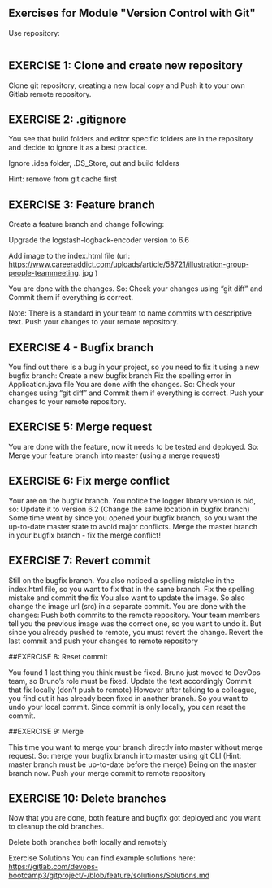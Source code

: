 ## Exercises for Module "Version Control with Git"

Use repository: 

``` https://gitlab.com/devops-bootcamp3/git-project
```

## EXERCISE 1: Clone and create new repository

Clone git repository, creating a new local copy and
Push it to your own Gitlab remote repository.

## EXERCISE 2: .gitignore

You see that build folders and editor specific folders are in the repository and decide to ignore it as a
best practice.

Ignore .idea folder, .DS_Store, out and build folders

Hint: remove from git cache first

## EXERCISE 3: Feature branch

Create a feature branch and change following:

Upgrade the logstash-logback-encoder version to 6.6

Add image to the index.html file (url:
https://www.careeraddict.com/uploads/article/58721/illustration-group-people-teammeeting.
jpg )

You are done with the changes. So:
Check your changes using “git diff” and
Commit them if everything is correct.

Note: There is a standard in your team to name commits with descriptive text.
Push your changes to your remote repository.

## EXERCISE 4 - Bugfix branch
You find out there is a bug in your project, so you need to fix it using a new bugfix branch:
Create a new bugfix branch
Fix the spelling error in Application.java file
You are done with the changes. So:
Check your changes using “git diff” and
Commit them if everything is correct.
Push your changes to your remote repository.

## EXERCISE 5: Merge request
You are done with the feature, now it needs to be tested and deployed. So:
Merge your feature branch into master (using a merge request)

## EXERCISE 6: Fix merge conflict
Your are on the bugfix branch. You notice the logger library version is old, so:
Update it to version 6.2 (Change the same location in bugfix branch)
Some time went by since you opened your bugfix branch, so you want the up-to-date master state to
avoid major conflicts.
Merge the master branch in your bugfix branch - fix the merge conflict!

## EXERCISE 7: Revert commit

Still on the bugfix branch. You also noticed a spelling mistake in the index.html file, so you want to fix
that in the same branch.
Fix the spelling mistake and commit the fix
You also want to update the image.
So also change the image url (src) in a separate commit.
You are done with the changes:
Push both commits to the remote repository.
Your team members tell you the previous image was the correct one, so you want to undo it. But since
you already pushed to remote, you must revert the change.
Revert the last commit and push your changes to remote repository

##EXERCISE 8: Reset commit

You found 1 last thing you think must be fixed. Bruno just moved to DevOps team, so Bruno’s role must
be fixed.
Update the text accordingly
Commit that fix locally (don’t push to remote)
However after talking to a colleague, you find out it has already been fixed in another branch. So you
want to undo your local commit.
Since commit is only locally, you can reset the commit.

##EXERCISE 9: Merge

This time you want to merge your branch directly into master without merge request. So:
merge your bugfix branch into master using git CLI (Hint: master branch must be up-to-date
before the merge)
Being on the master branch now. Push your merge commit to remote repository

## EXERCISE 10: Delete branches
Now that you are done, both feature and bugfix got deployed and you want to cleanup the old branches.

Delete both branches both locally and remotely

Exercise Solutions
You can find example solutions here: https://gitlab.com/devops-bootcamp3/gitproject/-/blob/feature/solutions/Solutions.md
